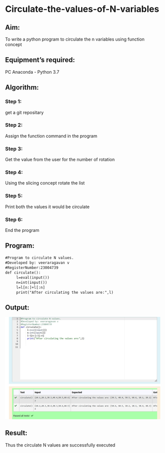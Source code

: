 # Circulate-the-values-of-N-variables
## Aim:
To write a python program to circulate the n variables using function concept
## Equipment’s required:
PC
Anaconda - Python 3.7
## Algorithm: 
### Step 1: 
get a git repositary
### Step 2: 
Assign the function command in the program
### Step 3: 
Get the value from the user for the number of rotation
### Step 4: 
Using the slicing concept rotate the list
### Step 5: 
Print both the values it would be circulate
### Step 6:
End the program 
## Program:
```
#Program to circulate N values.
#Developed by: veeraragavan v
#RegisterNumber:23004739
def circulate():
     l=eval(input())
     n=int(input())
     l=l[n:]+l[:n]
     print("After circulating the values are:",l)
```
## Output:
![output](outputn.jpg)
## Result:
Thus the circulate N values are successfully executed

